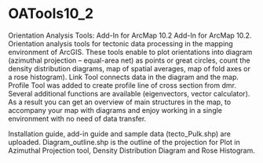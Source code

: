 # OATools10_2
Orientation Analysis Tools: Add-In for ArcMap 10.2
Add-In for ArcMap 10.2. Orientation analysis tools for tectonic data processing in the mapping environment of ArcGIS.
These tools enable to plot orientations into diagram (azimuthal projection – equal-area
net) as points or great circles, count the density distribution diagrams, map of spatial
averages, map of fold axes or a rose histogram). Link Tool connects data in the diagram
and the map. Profile Tool was added to create profile line of cross section from dmr. Several
additional functions are available (eigenvectors, vector calculator).
As a result you can get an overview of main structures in the map, to accompany your
map with diagrams and enjoy working in a single environment with no need of data transfer.

Installation guide, add-in guide and sample data (tecto_Pulk.shp) are uploaded. Diagram_outline.shp is the outline of the projection for Plot in Azimuthal Projection tool, Density Distribution Diagram and Rose Histogram.
